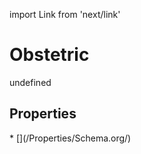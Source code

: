 import Link from 'next/link'
# Obstetric

undefined

## Properties

<Grid>
* [](/Properties/Schema.org/)

</Grid>

